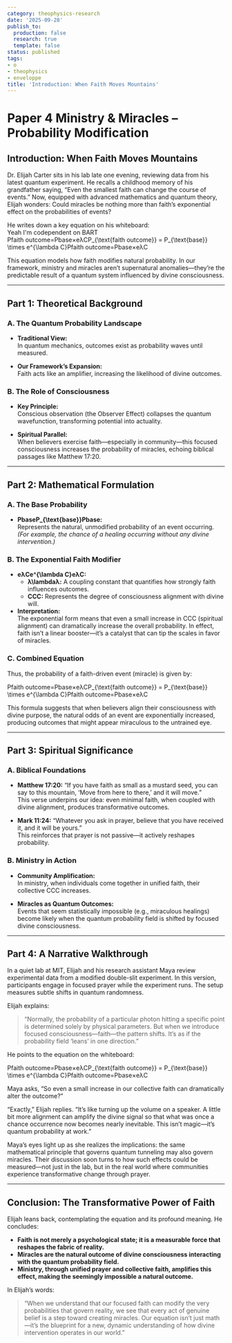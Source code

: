 ```yaml
---
category: theophysics-research
date: '2025-09-28'
publish_to:
  production: false
  research: true
  template: false
status: published
tags:
- o
- theophysics
- enveloppe
title: 'Introduction: When Faith Moves Mountains'
---
```

   
# Paper 4 Ministry & Miracles – Probability Modification   
   
## Introduction: When Faith Moves Mountains   
   
Dr. Elijah Carter sits in his lab late one evening, reviewing data from his latest quantum experiment. He recalls a childhood memory of his grandfather saying, “Even the smallest faith can change the course of events.” Now, equipped with advanced mathematics and quantum theory, Elijah wonders: Could miracles be nothing more than faith’s exponential effect on the probabilities of events?   
   
He writes down a key equation on his whiteboard:   
Yeah I'm codependent on BART   
Pfaith outcome=Pbase×eλCP_{\text{faith outcome}} = P_{\text{base}} \times e^{\lambda C}Pfaith outcome​=Pbase​×eλC   
   
This equation models how faith modifies natural probability. In our framework, ministry and miracles aren’t supernatural anomalies—they’re the predictable result of a quantum system influenced by divine consciousness.   
   
   
---   
   
## Part 1: Theoretical Background   
   
### A. The Quantum Probability Landscape   
   
   
- **Traditional View:**     
    In quantum mechanics, outcomes exist as probability waves until measured.   
   
- **Our Framework’s Expansion:**     
    Faith acts like an amplifier, increasing the likelihood of divine outcomes.   
   
### B. The Role of Consciousness   
   
   
- **Key Principle:**     
    Conscious observation (the Observer Effect) collapses the quantum wavefunction, transforming potential into actuality.   
   
- **Spiritual Parallel:**     
    When believers exercise faith—especially in community—this focused consciousness increases the probability of miracles, echoing biblical passages like Matthew 17:20.   
   
   
---   
   
## Part 2: Mathematical Formulation   
   
### A. The Base Probability   
   
   
- **PbaseP_{\text{base}}Pbase​:**     
    Represents the natural, unmodified probability of an event occurring.     
    _(For example, the chance of a healing occurring without any divine intervention.)_   
   
### B. The Exponential Faith Modifier   
   
   
- **eλCe^{\lambda C}eλC:**   
    - **λ\lambdaλ:** A coupling constant that quantifies how strongly faith influences outcomes.   
    - **CCC:** Represents the degree of consciousness alignment with divine will.   
- **Interpretation:**     
    The exponential form means that even a small increase in CCC (spiritual alignment) can dramatically increase the overall probability. In effect, faith isn’t a linear booster—it’s a catalyst that can tip the scales in favor of miracles.   
   
### C. Combined Equation   
   
Thus, the probability of a faith-driven event (miracle) is given by:   
   
Pfaith outcome=Pbase×eλCP_{\text{faith outcome}} = P_{\text{base}} \times e^{\lambda C}Pfaith outcome​=Pbase​×eλC   
   
This formula suggests that when believers align their consciousness with divine purpose, the natural odds of an event are exponentially increased, producing outcomes that might appear miraculous to the untrained eye.   
   
   
---   
   
## Part 3: Spiritual Significance   
   
### A. Biblical Foundations   
   
   
- **Matthew 17:20:** “If you have faith as small as a mustard seed, you can say to this mountain, ‘Move from here to there,’ and it will move.”     
    This verse underpins our idea: even minimal faith, when coupled with divine alignment, produces transformative outcomes.   
       
   
- **Mark 11:24:** “Whatever you ask in prayer, believe that you have received it, and it will be yours.”     
    This reinforces that prayer is not passive—it actively reshapes probability.   
       
   
### B. Ministry in Action   
   
   
- **Community Amplification:**     
    In ministry, when individuals come together in unified faith, their collective CCC increases.   
   
- **Miracles as Quantum Outcomes:**     
    Events that seem statistically impossible (e.g., miraculous healings) become likely when the quantum probability field is shifted by focused divine consciousness.   
   
   
---   
   
## Part 4: A Narrative Walkthrough   
   
In a quiet lab at MIT, Elijah and his research assistant Maya review experimental data from a modified double-slit experiment. In this version, participants engage in focused prayer while the experiment runs. The setup measures subtle shifts in quantum randomness.   
   
Elijah explains:   
   
> “Normally, the probability of a particular photon hitting a specific point is determined solely by physical parameters. But when we introduce focused consciousness—faith—the pattern shifts. It’s as if the probability field ‘leans’ in one direction.”   
   
He points to the equation on the whiteboard:   
   
Pfaith outcome=Pbase×eλCP_{\text{faith outcome}} = P_{\text{base}} \times e^{\lambda C}Pfaith outcome​=Pbase​×eλC   
   
Maya asks, “So even a small increase in our collective faith can dramatically alter the outcome?”   
   
“Exactly,” Elijah replies. “It’s like turning up the volume on a speaker. A little bit more alignment can amplify the divine signal so that what was once a chance occurrence now becomes nearly inevitable. This isn’t magic—it’s quantum probability at work.”   
   
Maya’s eyes light up as she realizes the implications: the same mathematical principle that governs quantum tunneling may also govern miracles. Their discussion soon turns to how such effects could be measured—not just in the lab, but in the real world where communities experience transformative change through prayer.   
   
   
---   
   
## Conclusion: The Transformative Power of Faith   
   
Elijah leans back, contemplating the equation and its profound meaning. He concludes:   
   
   
- **Faith is not merely a psychological state; it is a measurable force that reshapes the fabric of reality.**   
- **Miracles are the natural outcome of divine consciousness interacting with the quantum probability field.**   
- **Ministry, through unified prayer and collective faith, amplifies this effect, making the seemingly impossible a natural outcome.**   
   
In Elijah’s words:   
   
> “When we understand that our focused faith can modify the very probabilities that govern reality, we see that every act of genuine belief is a step toward creating miracles. Our equation isn’t just math—it’s the blueprint for a new, dynamic understanding of how divine intervention operates in our world.”
